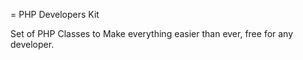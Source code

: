 = PHP Developers Kit


Set of PHP Classes to Make everything easier than ever, free for any developer.
